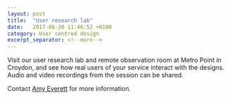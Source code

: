 ```yaml
---
layout: post
title:  "User research lab"
date:   2017-06-30 11:46:52 +0100
category: User centred design
excerpt_separator: <!--more-->
---
```


Visit our user research lab and remote observation room at Metro Point in Croydon, and see how real users of your service interact with the designs. Audio and video recordings from the session can be shared.

Contact <a href="mailto:CentreOfExcellenceCentral@digital.homeoffice.gov.uk">Amy Everett</a> for more information.
